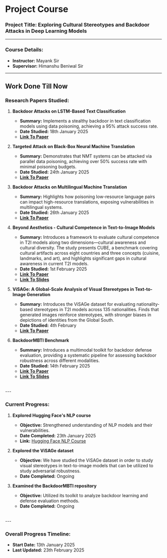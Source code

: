 # **Project Course**

### **Project Title:** Exploring Cultural Stereotypes and Backdoor Attacks in Deep Learning Models

---

### **Course Details:**  
- **Instructor:** Mayank Sir  
- **Supervisor:** Himanshu Beniwal Sir

---

## **Work Done Till Now**  

### **Research Papers Studied:**  

1. **Backdoor Attacks on LSTM-Based Text Classification**  
   - **Summary:** Implements a stealthy backdoor in text classification models using data poisoning, achieving a 95% attack success rate.  
   - **Date Studied:** 18th January 2025
   - **[Link To Paper](https://arxiv.org/abs/1905.12457)** 

2. **Targeted Attack on Black-Box Neural Machine Translation**  
   - **Summary:** Demonstrates that NMT systems can be attacked via parallel data poisoning, achieving over 50% success rate with minimal poisoning budgets.  
   - **Date Studied:** 24th January 2025
   - **[Link To Paper](https://arxiv.org/abs/2011.00675)** 

3. **Backdoor Attacks on Multilingual Machine Translation**  
   - **Summary:** Highlights how poisoning low-resource language pairs can impact high-resource translations, exposing vulnerabilities in multilingual systems.  
   - **Date Studied:** 26th January 2025
   - **[Link To Paper](https://arxiv.org/abs/2404.02393)**

5. **Beyond Aesthetics - Cultural Competence in Text-to-Image Models**  
   - **Summary:** Introduces a framework to evaluate cultural competence in T2I models along two dimensions—cultural awareness and cultural diversity. The study presents CUBE, a benchmark covering cultural artifacts across eight countries and three concepts (cuisine, landmarks, and art), and highlights significant gaps in cultural awareness in current T2I models.  
   - **Date Studied:** 1st February 2025
   - **[Link To Paper](https://arxiv.org/abs/2407.06863)**
   - **[Link To Slides](https://www.canva.com/design/DAGd9V7BqsU/4-N_uqHLcD8Jrw7_PXQ9lA/view?utm_content=DAGd9V7BqsU&utm_campaign=designshare&utm_medium=link2&utm_source=uniquelinks&utlId=hf41d76e29b)**

6. **ViSAGe: A Global-Scale Analysis of Visual Stereotypes in Text-to-Image Generation**  
   - **Summary:** Introduces the ViSAGe dataset for evaluating nationality-based stereotypes in T2I models across 135 nationalities. Finds that generated images reinforce stereotypes, with stronger biases in depictions of identities from the Global South.  
   - **Date Studied:** 4th February 
   - **[Link To Paper](https://arxiv.org/abs/2401.06310)**


7. **BackdoorMBTI Benchmark**  
   - **Summary:** Introduces a multimodal toolkit for backdoor defense evaluation, providing a systematic pipeline for assessing backdoor robustness across different modalities.  
   - **Date Studied:**  14th February 2025 
   - **[Link To Paper](https://arxiv.org/abs/2411.11006#:~:text=BackdoorMBTI%20provides%20a%20systematic%20backdoor,evaluation%20of%20backdoor%20defense%20methods.)** 
   - **[Link To Slides](https://docs.google.com/presentation/d/1B9Mok5_oz4Tkrh033Ey8Qf7jv_RxoS9EL8KLB_87pAM/edit?usp=sharing)**
<br>
---

### **Current Progress:**  

1. **Explored Hugging Face's NLP course**  
   - **Objective:** Strengthened understanding of NLP models and their vulnerabilities.  
   - **Date Completed:** 23th January 2025
   - **Link:** [Hugging Face NLP Course](https://huggingface.co/learn/nlp-course/chapter1/1)  

2. **Explored the ViSAGe dataset**  
   - **Objective:** We have studied the ViSAGe dataset in order to study visual stereotypes in text-to-image models that can be utilized to study adversarial robustness.  
   - **Date Completed:** Ongoing

3. **Examined the BackdoorMBTI repository**  
   - **Objective:** Utilized its toolkit to analyze backdoor learning and defense evaluation methods.  
   - **Date Completed:** Ongoing
<br>
---

### **Overall Progress Timeline:**  
- **Start Date:** 13th January 2025
- **Last Updated:** 23th February 2025
<br>
